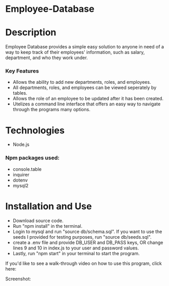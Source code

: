 # Employee-Database

# Description
Employee Database provides a simple easy solution to anyone in need of a way to keep track of their employees' information, 
such as salary, department, and who they work under.

### Key Features
* Allows the ability to add new departments, roles, and employees. 
* All departments, roles, and employees can be viewed seperately by tables. 
* Allows the role of an employee to be updated after it has been created.
* Utelizes a command line interface that offers an easy way to navigate through the programs many options.

# Technologies
* Node.js

### Npm packages used:
* console.table
* inquirer
* dotenv
* mysql2

# Installation and Use
* Download source code.
* Run "npm install" in the terminal.
* Login to mysql and run "source db/schema.sql". If you want to use the seeds I provided for testing purposes, run "source db/seeds.sql".
* create a .env file and provide DB_USER and DB_PASS keys, OR change lines 9 and 10 in index.js to your user and password values.
* Lastly, run "npm start" in your terminal to start the program.

If you'd like to see a walk-through video on how to use this program, click here: 

Screenshot:
<img scr="./assets/images/Screenshot.png">
